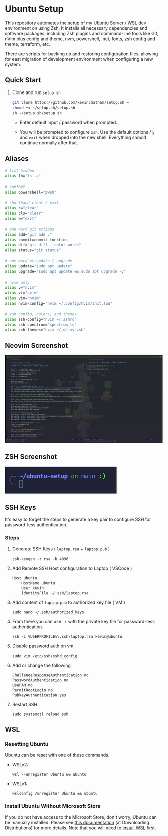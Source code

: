 # Ubuntu Setup 

This repository automates the setup of my Ubuntu Server / WSL dev environment on using Zsh. It installs all necessary dependencies and software packages, including Zsh plugins and command-line tools like Git, nVim plus config and theme, nvm, powershell, .net, fonts, zsh config and theme, terraform, etc. 

There are scripts for backing up and restoring configuration files, allowing for east migration of development environment when configuring a new system.

## Quick Start

1. Clone and run `setup.sh`

    ```bash
    git clone https://github.com/kevinchatham/setup.sh ~
    chmod +x ~/setup.sh/setup.sh
    sh ~/setup.sh/setup.sh
    ```

    - Enter default input / password when prompted.

    - You will be prompted to configure `zsh`. Use the default options / `y` and `exit` when dropped into the new shell. Everything should continue normally after that.

## Aliases

```bash
# list hidden
alias lh="ls -a"

# comfort
alias powershell="pwsh"

# shorthand clear / exit
alias c="clear"
alias cls="clear"
alias e="exit"

# one word git actions
alias add="git add ."
alias commit=commit_function
alias dif="git diff --color-words"
alias status="git status"

# one word os update / upgrade
alias update="sudo apt update"
alias upgrade="sudo apt update && sudo apt upgrade -y"

# nvim only
alias v="nvim"
alias vi="nvim"
alias vim="nvim"
alias nvim-config="nvim ~/.config/nvim/init.lua"

# zsh config, colors, and themes
alias zsh-config="nvim ~/.zshrc"
alias zsh-spectrum="spectrum_ls"
alias zsh-themes="nvim ~/.oh-my-zsh"
```

## Neovim Screenshot

![nvim](images/nvim.png)

## ZSH Screenshot
![zsh](images/zsh.png)

## SSH Keys

It's easy to forget the steps to generate a key pair to configure SSH for password-less authentication.

### Steps

1. Generate SSH Keys ( `laptop.rsa` + `laptop.pub` )

    ```
    ssh-keygen -t rsa -b 4096
    ```

1. Add Remote SSH Host configuration to Laptop ( VSCode )

    ```
    Host Ubuntu
        HostName ubuntu
        User kevin
        IdentityFile ~/.ssh/laptop.rsa
    ```

1. Add content of `laptop.pub` to authorized key file ( VM )

    ```
    sudo nano ~/.ssh/authorized_keys
    ```

1. From there you can use `-i` with the private key file for password-less authentication.

    ```
    ssh -i %USERPROFILE%\.ssh\laptop.rsa kevin@ubuntu
    ```

1. Disable password auth on vm

    ```
    sudo vim /etc/ssh/sshd_config
    ```

1. Add or change the following

    ```
    ChallengeResponseAuthentication no
    PasswordAuthentication no
    UsePAM no
    PermitRootLogin no
    PubkeyAuthentication yes
    ```

1. Restart SSH

    ```
    sudo systemctl reload ssh
    ```

## WSL

### Resetting Ubuntu

Ubuntu can be reset with one of these commands.

- WSLv2:

    ```batch
    wsl --unregister Ubuntu && ubuntu
    ```

- WSLv1:

    ```batch
    wslconfig /unregister Ubuntu && ubuntu
    ```

### Install Ubuntu Without Microsoft Store

If you do not have access to the Microsoft Store, don't worry, Ubuntu can be manually installed. Please see [this documentation](https://docs.microsoft.com/en-us/windows/wsl/install-manual) (at Downloading Distributions) for more details. Note that you will need to [install WSL](https://docs.microsoft.com/en-us/windows/wsl/install) first.
